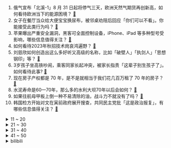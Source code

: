 1. 俄气宣布「北溪-1」8 月 31 日起将停气三天，欧洲天然气期货再创新高，如何看待欧洲当下的能源困境？ [:link:](https://www.zhihu.com/question/549195053)
2. 女子在餐厅当众给大便宝宝换尿布，被邻桌劝阻后回应「你们可以不看」。你能接受此类行为吗？ [:link:](https://www.zhihu.com/question/549119177)
3. 苹果曝出严重安全漏洞，黑客可全面控制设备，iPhone、iPad 等多种型号受影响，哪些信息值得关注？ [:link:](https://www.zhihu.com/question/549286232)
4. 如何看待2023年秋招技术岗哀鸿遍野？ [:link:](https://www.zhihu.com/question/548980924)
5. 刘慈欣如何创造出这么多好听又高级的名称，比如「破壁人」「执剑人」「思想钢印」等？ [:link:](https://www.zhihu.com/question/343924528)
6. 3岁孩子坐高铁吵闹，乘客同家长起冲突，被家长指责「这辈子别生孩子了」。如何看待此事? [:link:](https://www.zhihu.com/question/549169365)
7. 现在房子产权都是 70 年，是不是就相当于我们花几百万租了 70 年的房子？ [:link:](https://www.zhihu.com/question/292725148)
8. 水泥寿命是60一70年，那么多的水利大坝70年以后会如何？ [:link:](https://www.zhihu.com/question/55783856)
9. 如果往航母甲板上倒一种不易清除的油，战斗力不就没有了吗？ [:link:](https://www.zhihu.com/question/453450167)
10. 韩国检方开始对文在寅前政府展开搜查，共同民主党批「这是政治报复」，有哪些信息值得关注？ [:link:](https://www.zhihu.com/question/549234681)
<details>
<summary>11 ~ 20</summary>

11. 因水位下降，四川乐山大佛「真身」全部显露，如何看待这一现象？你对乐山大佛有哪些了解？ [:link:](https://www.zhihu.com/question/549275741)
12. 专家表示，全球至少近十年或更长时间都将频发高温，甚至超高温天气，我们该如何科学有效地应对？ [:link:](https://www.zhihu.com/question/549261689)
13. 骁龙8GEN1为什么不用在笔记本上呢？ [:link:](https://www.zhihu.com/question/545393003)
14. 为什么农历误差如此之大，能闰一个月？ [:link:](https://www.zhihu.com/question/514307216)
15. 考研政治一般从几月份开始准备？ [:link:](https://www.zhihu.com/question/378053241)
16. 打工还是上大专？ [:link:](https://www.zhihu.com/question/548350641)
17. 现在考清北难还是 30 年前考清北难? [:link:](https://www.zhihu.com/question/522733176)
18. RNG 1:3 不敌 EDG，他们输在哪？进 S12 世界赛还有哪些可能性？ [:link:](https://www.zhihu.com/question/549267986)
19. 比特币一度跌超 9%，近 17 万人爆仓，以太坊盘一度大跌 10%，哪些信息值得关注？ [:link:](https://www.zhihu.com/question/549195048)
20. 如何看待专家称取消公摊面积不可行？公摊不合理如何维权，取消公摊是否合理？ [:link:](https://www.zhihu.com/question/549243221)
</details>
<details>
<summary>21 ~ 30</summary>

21. 如果你穿越进了《甄嬛传》你愿意当谁？ [:link:](https://www.zhihu.com/question/378551167)
22. 土耳其通胀近 80%，央行却宣布降息 100 个基点，如何看待这一操作？此举有何逻辑？ [:link:](https://www.zhihu.com/question/549216923)
23. 厅局风穿搭背后体现了什么样的审美哲学？ [:link:](https://www.zhihu.com/question/540035049)
24. 我下五子棋，柯洁下围棋，我胜率多大？ [:link:](https://www.zhihu.com/question/549096812)
25. 广东人为什么这么喜欢买雷克萨斯？ [:link:](https://www.zhihu.com/question/432711041)
26. 为啥银行就这么不愿意让我提前还贷？ [:link:](https://www.zhihu.com/question/548762567)
27. 打完俄罗斯的乌克兰还有未来吗? [:link:](https://www.zhihu.com/question/547578221)
28. 孩子马上一年级，之前没有过幼小衔接，现在看到其他孩子识字很广，作为家长有点焦虑，怎样才能让孩子不掉队？ [:link:](https://www.zhihu.com/question/548410173)
29. 坐高铁时你的座位被一位买了无座票的怀孕女士坐了，你会怎么做？ [:link:](https://www.zhihu.com/question/320121390)
30. 为什么那么多人骂佟湘玉？ [:link:](https://www.zhihu.com/question/377828060)
</details>
<details>
<summary>31 ~ 40</summary>

31. 如何评价“人人持枪，他才不乱”这一观点，有其合理性吗？ [:link:](https://www.zhihu.com/question/536302789)
32. 「葡萄中的爱马仕」阳光玫瑰葡萄价格从「百元档」掉入「十元档」，为什么会出现这样的情况？ [:link:](https://www.zhihu.com/question/549207620)
33. 为什么很多神话或者传说里都有“不能回头”/“不能偷看”但是主人公一定会违反的故事？ [:link:](https://www.zhihu.com/question/539919623)
34. 英语这种毫无规律的语言是怎么被造出来的？ [:link:](https://www.zhihu.com/question/523005869)
35. 《披荆斩棘》这一季里哪位哥哥最可能复制王心凌的翻红之路？ [:link:](https://www.zhihu.com/question/549071667)
36. 对于第一次去新疆旅游的人，你有哪些建议？ [:link:](https://www.zhihu.com/question/535528786)
37. 大四了，准备考研，现在已经 8 月了，会不会太晚了？ [:link:](https://www.zhihu.com/question/548824367)
38. 语文如何答好阅读理解？ [:link:](https://www.zhihu.com/question/283042760)
39. 小米手机出货量连续两个季度下滑，面临清库存与高端化两大难题，为何会出现这一状况？小米手机业务前景如何？ [:link:](https://www.zhihu.com/question/549307116)
40. 如何看待男子与全职太太离婚被判补偿 15 万？从法律角度怎样解读？ [:link:](https://www.zhihu.com/question/549069528)
</details>
<details>
<summary>41 ~ 50</summary>

41. 父母总是对我不看好，我觉得自己也很差劲怎么办？ [:link:](https://www.zhihu.com/question/548992092)
42. 洗地机怎么选？有推荐吗? [:link:](https://www.zhihu.com/question/461132023)
43. 美国计划在 2 至 3 个月内向乌克兰提供地对空导弹系统，这会对俄乌局势带来哪些影响？ [:link:](https://www.zhihu.com/question/549284490)
44. 纯新手，想买个上下班骑的自行车，可以刚开始就买公路自行车吗？ [:link:](https://www.zhihu.com/question/548755080)
45. 中央气象台发布气象干旱橙色预警，预计未来三天旱区维持高温少雨天气，需要做好哪些预防工作？ [:link:](https://www.zhihu.com/question/549244174)
46. 你对《永劫无间》这款游戏的第一印象是什么？ [:link:](https://www.zhihu.com/question/470646743)
47. 长征系列火箭创造连续 103 次发射成功新纪录，新一代载人火箭和重型火箭研制中，有什么看点？ [:link:](https://www.zhihu.com/question/549181748)
48. 有适合家用的高颜值一体机电脑推荐吗？ [:link:](https://www.zhihu.com/question/350948736)
49. 体验过两种空调后，你觉得中央空调相比分体空调有哪些优势？ [:link:](https://www.zhihu.com/question/541398095)
50. windows 有什么好用的截图软件？ [:link:](https://www.zhihu.com/question/450738311)
</details><details>
<summary>bilibili</summary>

1. 《黑神话：悟空》6分钟实机剧情片段 [:link:](//www.bilibili.com/video/BV1tN4y1F79k)
2. 《黑神话：悟空》全球独家 8分钟实机试玩 | 4K RTX ON [:link:](//www.bilibili.com/video/BV1t14y1t7rz)
3. 这还能是.....植物大战僵尸【2】！？戴夫的老年生活！ [:link:](//www.bilibili.com/video/BV1Fd4y1N79Y)
4. 久等了！尽我所能把醒狮酥呈现给大家，我们中国也有属于自己的面点艺术品。 [:link:](//www.bilibili.com/video/BV13V4y1x7Qv)
5. 我玩MC人玩麻了…… [:link:](//www.bilibili.com/video/BV1Za4y1f7HD)
6. 这种东西为什么还有人在卖，还有人在买？ [:link:](//www.bilibili.com/video/BV1tG411b7Sr)
7. 《原神》提纳里角色PV——「书已尽言」 [:link:](//www.bilibili.com/video/BV1914y1b7cV)
8. 【医学博士】熬夜到几点会猝死？I 请为自己看完这个视频 [:link:](//www.bilibili.com/video/BV1bS4y1W7A5)
9. 谢谢B站，我成功了！！！ [:link:](//www.bilibili.com/video/BV19V4y1s7AF)
10. 《以退为进，已守为攻，妙哉》夏季锦标赛第十三场，现在开始！ [:link:](//www.bilibili.com/video/BV1Ca4y1f7TY)
<details>
<summary>11 ~ 20</summary>

11. 无拘 | 林俊杰 X《永劫无间》 周年主题曲 [:link:](//www.bilibili.com/video/BV1Hg411r75D)
12. 你这崩坏3是假的吧，来玩这款真崩坏3！ [:link:](//www.bilibili.com/video/BV14N4y1F7Tg)
13. 【诱拐小流浪计划】流浪、碰瓷、奶音、话痨、听话、要素过多！！vol.003 [:link:](//www.bilibili.com/video/BV1DS4y1p7FL)
14. 搭！ [:link:](//www.bilibili.com/video/BV1Re4y1f7N8)
15. 唢呐不想再平平无奇了 Normal no more [:link:](//www.bilibili.com/video/BV1ia4y1f7nW)
16. 总有坏人想看我笑话，不会让你们得逞，有爱我的人堡护我。 [:link:](//www.bilibili.com/video/BV1aN4y1F7vT)
17. 夏天容易缺水，西瓜汁还有鸡汤都能喝，能喝一点点…… [:link:](//www.bilibili.com/video/BV1kY4y1c7Vy)
18. 法国在耶路撒冷为啥有块地？【小约翰】 [:link:](//www.bilibili.com/video/BV11t4y1J7wU)
19. 耗时2个月，制作2000年前的神秘调料！ [:link:](//www.bilibili.com/video/BV1Md4y1Z7Db)
20. 《 奇 怪 的 小 沙 雕 增 加 了 》 [:link:](//www.bilibili.com/video/BV1vT411c7Pv)
</details>
<details>
<summary>21 ~ 30</summary>

21. 我本来就是普通人，别对我期望太高。 [:link:](//www.bilibili.com/video/BV1XG4y1a7oT)
22. 【心理科普】毁孩子小妙招。希望家长刷到 [:link:](//www.bilibili.com/video/BV1ra4y1f7uS)
23. 【4K】历时六年，我在游戏中实现了云计算 [:link:](//www.bilibili.com/video/BV16G411t729)
24. 《灌汤小笼包》，蚊师傅的第三次面食之旅能否成功？ [:link:](//www.bilibili.com/video/BV1Dt4y1J7Yg)
25. 我们飞了1500公里，就为了来看这家店的老板娘【还愿挑战ep13-治愈研究所】 [:link:](//www.bilibili.com/video/BV1Sd4y1R76E)
26. BLACKPINK回归先行曲Pink Venom MV公开 [:link:](//www.bilibili.com/video/BV1md4y1R7nS)
27. 【时代少年团】《时代夏令营》06：嘘！请降低音量 [:link:](//www.bilibili.com/video/BV1iT411c7ae)
28. 猫德动物医院接连遭遗弃，怨大兔喜提加长账单 [:link:](//www.bilibili.com/video/BV1yt4y1g7DE)
29. 江 南 四 大 IKUN [:link:](//www.bilibili.com/video/BV1d14y1473u)
30. 各位爸爸妈妈们，抱歉了~ [:link:](//www.bilibili.com/video/BV16V4y1s7Ba)
</details>
<details>
<summary>31 ~ 40</summary>

31. 《不看可惜》的50万粉福利 [:link:](//www.bilibili.com/video/BV19T411c7pf)
32. 反猫德联盟已经打入猫德学院，此地已不宜久留 [:link:](//www.bilibili.com/video/BV1sW4y1b78A)
33. 崩坏3「纯真梦歌」线上音乐会预告动画 [:link:](//www.bilibili.com/video/BV1yt4y1J7sK)
34. 为期两个月的年假开始了，赶紧吃点羊杂汤补一补。 [:link:](//www.bilibili.com/video/BV1rY4y1c7uB)
35. 要脸，别赞 [:link:](//www.bilibili.com/video/BV1MS4y1W7vq)
36. 0 元 购，但 逃 得 快！ [:link:](//www.bilibili.com/video/BV1dY4y1c7N7)
37. 见过金发最好看的人！爱豆就要染发染发染发！！ [:link:](//www.bilibili.com/video/BV1sS4y1W7Fi)
38. 【荒野大镖客2】我的亚瑟比任何人都需要救赎  （熊猫版） [:link:](//www.bilibili.com/video/BV1oW4y1h7sj)
39. 宝们，我回来了！8月25日上午10点，中华小子高清重制即将重磅回归 [:link:](//www.bilibili.com/video/BV16P411j7ZA)
40. 【中气爱】今年为什么热成这样？2022超强高温的底层逻辑 [:link:](//www.bilibili.com/video/BV16a4y1f7Pj)
</details>
<details>
<summary>41 ~ 50</summary>

41. 在互联网看多了高品质的生活，而丢失了自己的普通，所以大家忘了普通人是什么样的了 [:link:](//www.bilibili.com/video/BV1VN4y1V7ij)
42. 不小心按到了网吧总电源后是怎么解决 [:link:](//www.bilibili.com/video/BV1jg411C7c4)
43. 被泼红油漆、作品差评，“语文女神”冰心到底怎么了？ [:link:](//www.bilibili.com/video/BV1aS4y1W7qV)
44. 终于还是下手了！复刻了30年前一款糕点！！ [:link:](//www.bilibili.com/video/BV1zd4y1w7Tf)
45. 【阿斗】季均9.5！斩获47个艾美奖火爆全球，美剧史诗巨作《权力的游戏》第1期 [:link:](//www.bilibili.com/video/BV1rW4y1b7EM)
46. 有没有一种可能 我只是去上学 [:link:](//www.bilibili.com/video/BV1wY4y1F7ms)
47. 【原神】不来听听云先生的新曲吗？ [:link:](//www.bilibili.com/video/BV1yU4y1r7UK)
48. 《明日方舟》危机合约新赛季「尘环行动」宣传PV [:link:](//www.bilibili.com/video/BV14G411b7VF)
49. 把3个emoji放在一起就能变身美少女！？ [:link:](//www.bilibili.com/video/BV1WP411j7oH)
50. 瞬间不想结婚了 [:link:](//www.bilibili.com/video/BV1Kd4y1N7jM)
</details>
<details>
<summary>51 ~ 60</summary>

51. 宇宙级打击！十万米高空精准秒木桩，艾琳你学得废吗 [:link:](//www.bilibili.com/video/BV1TG4y1Y7o3)
52. 霸权横飞！文艺复兴！2022十月新番扫雷推荐 [:link:](//www.bilibili.com/video/BV1pg411r7dA)
53. 【明日方舟】“理想城：长夏狂欢季”IC-EX1~8平民全关卡低配攻略（含突袭）！阵容平民+低练度+语音详解的愉悦攻略！《明日方舟》|魔法Zc目录 [:link:](//www.bilibili.com/video/BV1ng411r7th)
54. 科幻电影《流浪地球2》首发预告，李雪健危难中彰显责任与使命 [:link:](//www.bilibili.com/video/BV12t4y1J7um)
55. 我养了一朵云 [:link:](//www.bilibili.com/video/BV13U4y1k7Vx)
56. 五首熟悉却又叫不出歌名的BGM❗你听过几首？一定要听到最后⚠️——钢琴Free Lucky，a thousand miles，end，his theme写不下了 [:link:](//www.bilibili.com/video/BV1oG411t7LB)
57. 每天一杯奶茶，血液竟会变成乳白色？ [:link:](//www.bilibili.com/video/BV1tB4y1L7HA)
58. 点进来被骗！《Never Gonna Give You Up》高清重拍 [:link:](//www.bilibili.com/video/BV1EN4y1V7MB)
59. 【政治】“开卷费笔，闭卷费神” [:link:](//www.bilibili.com/video/BV1p14y1t7RQ)
60. 印度到底相当于中国的哪一年？【懂点儿啥】 [:link:](//www.bilibili.com/video/BV1za4y1f7R5)
</details>
<details>
<summary>61 ~ 70</summary>

61. 【张予曦】前方心动暴击！面纱掉落是谁在疯狂心动 [:link:](//www.bilibili.com/video/BV1tW4y1h72Q)
62. 山城小栗旬再战女发！这次挑战更高难度的！！ [:link:](//www.bilibili.com/video/BV1FY4y1w7DA)
63. 开学在即！郑州龙子湖大学城15所大学超23万师生即将返校 [:link:](//www.bilibili.com/video/BV1JB4y1B7rD)
64. ⚡必须点击，不得不玩⚡ [:link:](//www.bilibili.com/video/BV1Ue4y1f7zZ)
65. 高评分外卖轻食店吃出活虫，开在垃圾场旁边？【慧小媛】 [:link:](//www.bilibili.com/video/BV1ZY4y1c73J)
66. 这才是夏天的真正意义！！ [:link:](//www.bilibili.com/video/BV1Dd4y1o7s8)
67. Shadow Of The Sun 清唱 [:link:](//www.bilibili.com/video/BV1EB4y1B7Wq)
68. 千辛万苦，只为给猛禽一个温暖的家！ [:link:](//www.bilibili.com/video/BV1mU4y1C792)
69. 连环整蛊！女友生气打我居然把我头打飞了？她人傻了！ [:link:](//www.bilibili.com/video/BV1La411d7ze)
70. 【巫师】网红与资本简史 [:link:](//www.bilibili.com/video/BV1Ja411N7zD)
</details>
<details>
<summary>71 ~ 80</summary>

71. 【补档】全员巅峰时期 [:link:](//www.bilibili.com/video/BV1Na411d7yo)
72. 惊喜～是通过了漫长的准备、等待和时机。 [:link:](//www.bilibili.com/video/BV1KV4y1x7PD)
73. 讲一下捡来的小猫咪和我这半年的故事 爱你 [:link:](//www.bilibili.com/video/BV1La411Z79R)
74. 想死后烧出舍利子吗  来来喝点加拿大的自来水 [:link:](//www.bilibili.com/video/BV1Yt4y1J7R4)
75. 只有格鲁能记住每个小黄人的名字 [:link:](//www.bilibili.com/video/BV1RG4y1a7xJ)
76. 我太讨厌开学了 [:link:](//www.bilibili.com/video/BV1fG411t7So)
77. 我妈以为我是这样打游戏的2 [:link:](//www.bilibili.com/video/BV19T411A7Uk)
78. 路走窄了，大师兄！ [:link:](//www.bilibili.com/video/BV1Ea411d7XM)
79. 全新说唱单曲《把爱留在CS:GO》 [:link:](//www.bilibili.com/video/BV1eT411c7wV)
80. 这样的公司你敢来上班吗 [:link:](//www.bilibili.com/video/BV1SW4y1b7FF)
</details>
<details>
<summary>81 ~ 90</summary>

81. 他变了。 [:link:](//www.bilibili.com/video/BV17V4y1s7od)
82. 【原神3D小动画】生活不易！锅巴卖艺！ [:link:](//www.bilibili.com/video/BV1Eg411C76F)
83. 灾 难 总 是 慢 我 好 几 步！ [:link:](//www.bilibili.com/video/BV1St4y1J7P2)
84. 只要鬼不叫我绝对不叫....啊啊啊! 多人恐怖游戏【后室】 [:link:](//www.bilibili.com/video/BV1t14y1t7ee)
85. 官有多大，酒有多低 [:link:](//www.bilibili.com/video/BV1dB4y1B7sU)
86. 风一样的男人？ [:link:](//www.bilibili.com/video/BV1xW4y1h7Wt)
87. 准大一大二必看｜成为凶残的绩点刺客｜卷成年级top1%·奖学金拿到手软｜全网最强大学刷分指南【刺客列传】 [:link:](//www.bilibili.com/video/BV1Zt4y1g7H3)
88. 没流量有多惨？影帝级演员都无人在意 [:link:](//www.bilibili.com/video/BV1sd4y1P7uT)
89. 惊天魔盗团拍的还是保守了的珍贵影像 [:link:](//www.bilibili.com/video/BV1xN4y1V7k9)
90. 阿尼亚手痒难耐😡渴望打架💢 [:link:](//www.bilibili.com/video/BV1nB4y1z7GD)
</details>
<details>
<summary>91 ~ 100</summary>

91. 究极受苦！jumpking！但是真人版！ [:link:](//www.bilibili.com/video/BV1gd4y1Z765)
92. 逃离蟹堡王 [:link:](//www.bilibili.com/video/BV17d4y1P7nm)
93. 人的底线是会一步步降低的。 [:link:](//www.bilibili.com/video/BV1rU4y1r7yg)
94. 当你可以制作「超级熔炉」来获得特殊物品!!？ [:link:](//www.bilibili.com/video/BV1pa41157fu)
95. 《崩坏：星穹铁道》EP ：「雪融于烬」 [:link:](//www.bilibili.com/video/BV18G4y1a7Pg)
96. 前一秒有多嚣张，下一秒就有多悲伤。 [:link:](//www.bilibili.com/video/BV1LG411b7GD)
97. 黑 怕 空 姐 [:link:](//www.bilibili.com/video/BV1J14y1b7y5)
98. 《 最 强 蟹 黄 堡 》 [:link:](//www.bilibili.com/video/BV1vv4y1c734)
99. 你坚持的东西总有一天会反过来拥抱你 [:link:](//www.bilibili.com/video/BV1AU4y1y7GU)
100. 我在列宾美院获得的速写全校第一名 [:link:](//www.bilibili.com/video/BV1h14y147wC)
</details></details>